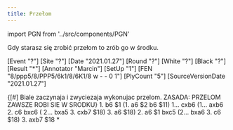 ```yaml
---
title: Przełom
---
```


import PGN from '../src/components/PGN'

Gdy starasz się zrobić przełom to zrób go w środku.

<PGN>
[Event "?"]
[Site "?"]
[Date "2021.01.27"]
[Round "?"]
[White "?"]
[Black "?"]
[Result "*"]
[Annotator "Marcin"]
[SetUp "1"]
[FEN "8/ppp5/8/PPP5/6k1/8/6K1/8 w - - 0 1"]
[PlyCount "5"]
[SourceVersionDate "2021.01.27"]

{[#] Biale zaczynaja i zwyciezaja wykonujac przelom. ZASADA: PRZELOM ZAWSZE
ROBI SIE W SRODKU} 1. b6 $1 (1. a6 $2 b6 $11) 1... cxb6 (1... axb6 2. c6 bxc6 (
2... bxa5 3. cxb7 $18) 3. a6 $18) 2. a6 $1 bxc5 (2... bxa6 3. c6 $18) 3. axb7
$18 *
</PGN>
